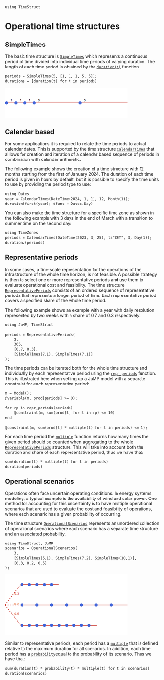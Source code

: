 ```@setup ts
using TimeStruct
```

# Operational time structures

## SimpleTimes

The basic time structure is [`SimpleTimes`](@ref) which represents a continuous period of time divided into individual time periods of varying duration. 
The length of each time period is obtained by the [`duration(t)`](@ref) function.

```@repl ts
periods = SimpleTimes(5, [1, 1, 1, 5, 5]);
durations = [duration(t) for t in periods]
```

![Illustration of SimpleTimes](./../figures/simple.png)

## Calendar based 

For some applications it is required to relate the time periods to actual calendar dates. 
This is supported by the time structure [`CalendarTimes`](@ref) that alllows for creation and iteration of a calendar based sequence of periods in combination with calendar arithmetic.

The following example shows the creation of a time structure with 12 months starting from
the first of January 2024. The duration of each time period is given in hours by default, but it is possible to specify the time units to use by providing the period type to use:
```@repl ts
using Dates
year = CalendarTimes(DateTime(2024, 1, 1), 12, Month(1));
duration(first(year); dfunc = Dates.Day)
```

You can also make the time structure for a specific time zone as shown in the following 
example with 3 days in the end of March with a transition to summer time on the second day:
```@repl ts
using TimeZones
periods = CalendarTimes(DateTime(2023, 3, 25), tz"CET", 3, Day(1));
duration.(periods)
```

## Representative periods
In some cases, a fine-scale representation for the operations of the infrastructure of the whole time horizon, is not feasible. A possible strategy is then to select one or more representative periods and use them to evaluate operational cost and feasibility. The time structure  [`RepresentativePeriods`](@ref) consists of an ordered sequence of representative periods that represents a longer period of time. Each 
representative period covers a specified share of the whole time period. 

The following example shows an example with a year with daily resolution represented by two weeks
with a share of 0.7 and 0.3 respectively. 

```@repl rp
using JuMP, TimeStruct

periods = RepresentativePeriods(
    2, 
    365, 
    [0.7, 0.3], 
    [SimpleTimes(7,1), SimpleTimes(7,1)]
);
```
The time periods can be iterated both for the whole time structure and individually by each representative period using the [`repr_periods`](@ref) function. This is illustrated here 
when setting up a JuMP model with a separate constraint for each representative period:
```@repl rp
m = Model();
@variable(m, prod[periods] >= 0);

for rp in repr_periods(periods)
    @constraint(m, sum(prod[t] for t in rp) <= 10)
end

@constraint(m, sum(prod[t] * multiple(t) for t in periods) <= 1);
```
For each time period the [`multiple`](@ref) function returns how many times the given period
should be counted when aggregating to the whole [`RepresentativePeriods`](@ref) structure. This
will take into account both the duration and share of each representative period, thus
we have that: 
```@repl rp
sum(duration(t) * multiple(t) for t in periods)
duration(periods)
```
## Operational scenarios

Operations often face uncertain operating conditions. In energy systems modeling, a typical example is the availability of wind and solar power. 
One method for accounting for this uncertainty is to have multiple operational scenarios that are used to evaluate the cost and feasibility of 
operations, where each scenario has a given probability of occurring.

The time structure [`OperationalScenarios`](@ref) represents an unordered collection of 
operational scenarios where each scenario has a separate time structure and an associated 
probability.

```@repl os
using TimeStruct, JuMP
scenarios = OperationalScenarios(
    3, 
    [SimpleTimes(5,1), SimpleTimes(7,2), SimpleTimes(10,1)], 
    [0.3, 0.2, 0.5]
);
```

![Illustration of OperationalScenarios](./../figures/scenario.png)


Similar to representative periods, each period has a [`multiple`](@ref) that is defined
relative to the maximum duration for all scenarios. In addition, each time period
has a [`probability`](@ref)equal to the probability of its scenario. Thus we have that:
```@repl os
sum(duration(t) * probability(t) * multiple(t) for t in scenarios) 
duration(scenarios)
```


